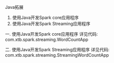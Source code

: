Java拓展

1. 使用Java开发Spark core应用程序
2. 使用Java开发Spark Streaming应用程序


	
一. 使用Java开发Spark core应用程序
详见代码: com.xtb.spark.streaming.WordCountApp





二. 使用Java开发Spark Streaming应用程序
详见代码: com.xtb.spark.streaming.StreamingWordCountApp

